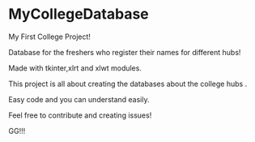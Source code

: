 # MyCollegeDatabase

My First College Project!

Database for the freshers who register their names for different hubs!

Made with tkinter,xlrt and xlwt modules.

This project is all about creating the databases about the college hubs .

Easy code and you can understand easily.

Feel free to contribute and creating issues!

GG!!!
